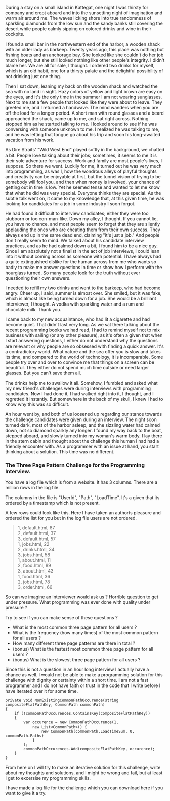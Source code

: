 [//]: # "title: A Man with Three Page Path Challenge"
[//]: # "slug: a-man-with-three-page-path-challenge"
[//]: # "pubDate: 1/8/2024 10:22"
[//]: # "lastModified: 12/8/2024 10:22"
[//]: # "excerpt: "
[//]: # "categories: software"
[//]: # "isPublished: true"

During a stay on a small island in Kattegat, one night I was thirsty for company and crept aboard and into the sunsetting night of imagination and warm air around me. The waves licking shore into true randomness of sparkling diamonds from the low sun and the sandy banks still covering the desert while people calmly sipping on colored drinks and wine in their cockpits.

I found a small bar in the northwestern end of the harbor, a wooden shack with an older lady as barkeep. Twenty years ago, this place was nothing but fishing boats and an anchorage bay. She looked like she couldn't do her job much longer, but she still looked nothing like other people's integrity. I didn't blame her. We are all for sale, I thought. I ordered two drinks for myself, which is an old habit, one for a thirsty palate and the delightful possibility of not drinking just one thing.

Then I sat down, leaning my back on the wooden shack and watched the sea with no land in sight. Hazy colors of yellow and light brown are easy on the eyes, and it's the only time in the summer I am not wearing sunglasses. Next to me sat a few people that looked like they were about to leave. They greeted me, and I returned a handwave. The mind wanders when you are off the load for a longer period. A short man with round glasses and a beard approached the shack, came up to me, and sat right across. Nothing stopped him as he started talking to me. I looked around to see if he was conversing with someone unknown to me. I realized he was talking to me, and he was letting that tongue go about his trip and soon his long-awaited vacation from his work.

As Dire Straits' "Wild West End" played softly in the background, we chatted a bit. People love talking about their jobs; sometimes, it seems to me it is their sole adventure for success. Work and family are most people's lives, I suppose. So there we went. Luckily for me, it turned out he was very much into programming, as was I, how the wondrous alleys of playful thoughts and creativity can be enjoyable at first, but the tunnel vision of trying to be somebody will fool you, and then when money is involved, your chance of getting out in time is low. Yet he seemed tense and wanted to let me know that what he did was very special. Everyone thinks they are special. As the subtle talk went on, it came to my knowledge that, at this given time, he was looking for candidates for a job in some industry I soon forgot.

He had found it difficult to interview candidates; either they were too stubborn or too con-man-like. Down my alley, I thought. If you cannot lie, you have no chance, and most people seem to forget that they are silently applauding the ones who are cheating them from their own success. They always end up in the same dead end, claiming "it's just a job." And people don't really seem to mind. We talked about his candidate interview practices, and as he had calmed down a bit, I found him to be a nice guy. Since I am absolutely not a finalist in the act of job interviews, I could lean into it without coming across as someone with potential. I have always had a quite extinguished dislike for the human across from me who wants so badly to make me answer questions in time or show how I perform with the hourglass turned. So many people look for the truth without ever questioning their own answers.

I needed to refill my two drinks and went to the barkeep, who had become angry. Cheer up, I said, summer is almost over. She smiled, but it was fake, which is almost like being turned down for a job. She would be a brilliant interviewer, I thought. A vodka with sparkling water and a rum and chocolate milk. Thank you.

I came back to my new acquaintance, who had lit a cigarette and had become quiet. That didn't last very long. As we sat there talking about the recent programming books we had read, I had to remind myself not to mix business with sailing (or any other pleasure), as it's often a given that when I start answering questions, I either do not understand why the questions are relevant or why people are so obsessed with finding a quick answer. It's a contradictory world. What nature and the sea offer you is slow and takes its time, and compared to the world of technology, it is incomparable. Some people try over and over to convince me that things on a screen can be beautiful. They either do not spend much time outside or need larger glasses. But you can't save them all.

The drinks help me to swallow it all. Somehow, I fumbled and asked what my new friend's challenges were during interviews with programming candidates. Now I had done it, I had walked right into it, I thought, and I regretted it instantly. But somewhere in the back of my skull, I knew I had to know why this was so difficult.

An hour went by, and both of us loosened up regarding our stance towards the challenge candidates were given during an interview. The night soon turned dark, most of the harbor asleep, and the sizzling water had calmed down, not so diamond sparkly any longer. I found my way back to the boat, stepped aboard, and slowly turned into my woman's warm body. I lay there in the stern cabin and thought about the challenge this human I had had a friendly encounter with. As a programmer with an issue at hand, you start thinking about a solution. This time was no different.

### The Three Page Pattern Challenge for the Programming Interview.

You have a log file which is from a website. It has 3 columns. There are a million rows in the log file.

The columns in the file is "UserId", "Path", "LoadTime". It's a given that its ordered by a timestamp which is not present.

A few rows could look like this. Here I have taken an authorts pleasure and ordered the list for you but in the log file users are not ordered.


> 1, default.html, 87 \
2, default.html, 37 \
3, default.html, 57 \
1, jobs.html, 22 \
2, drinks.html, 34 \
3, jobs.html, 58 \
1, about.html, 11 \
2, food.html, 89 \
3, about.html, 43 \
1, food.html, 36 \
2, jobs.html, 78 \
3, order.html, 66

So can we imagine an interviewer would ask us ? Horrible question to get under pressure. What programming was ever done with quality under pressure ?

Try to see if you can make sense of these questions ?

- What is the most common three page pattern for all users ? 
- What is the frequency (how many times) of the most common pattern for all users ?
- How many different three page patterns are there in total ?
- (bonus) What is the fastest most common three page pattern for all users ?
- (bonus) What is the slowest three page pattern for all users ?

Since this is not a question in an hour long interview I actually have a chance as well. I would not be able to make a programming solution for this challenge with dignity or certainty within a short time. I am not a fast programmer and I do not have faith or trust in the code that I write before I have iterated over it for some time.

```
private void NonExistingCommonPathOccurence(string compositeFlatPathKey, CommonPath commonPath)
{
    if (!commonPathOccurences.ContainsKey(compositeFlatPathKey))
    {
        var occurence = new CommonPathOccurence(1,
            new List<CommonPath>() {
                new CommonPath(commonPath.LoadTimeSum, 0, commonPath.Paths)
            }
        );
        commonPathOccurences.Add(compositeFlatPathKey, occurence);
    }
}
```

From here on I will try to make an iterative solution for this challenge, write about my thoughts and solutions, and I might be wrong and fail, but at least I get to excersise my programming skills.

I have made a log file for the challenge which you can download here if you want to give it a try.